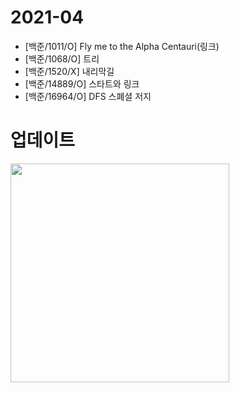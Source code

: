 # 2021-04 
- [백준/1011/O] Fly me to the Alpha Centauri(링크)
- [백준/1068/O] 트리
- [백준/1520/X] 내리막길
- [백준/14889/O] 스타트와 링크
- [백준/16964/O] DFS 스폐셜 저지

# 업데이트
<img src=링크 width=350>




